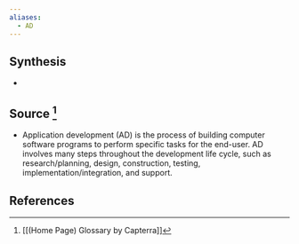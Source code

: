 ```yaml
---
aliases:
  - AD
---
```

## Synthesis
- 
## Source [^1]
- Application development (AD) is the process of building computer software programs to perform specific tasks for the end-user. AD involves many steps throughout the development life cycle, such as research/planning, design, construction, testing, implementation/integration, and support.
## References

[^1]: [[(Home Page) Glossary by Capterra]]
